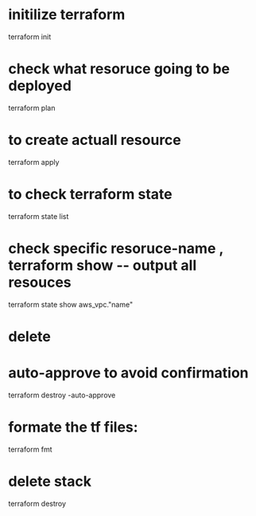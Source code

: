 # initilize terraform

terraform init

# check what resoruce going to be deployed

terraform plan

# to create actuall resource 

terraform apply

# to check terraform state

terraform state list

# check specific resoruce-name , terraform show -- output all resouces

terraform state show aws_vpc."name"


# delete
# auto-approve to avoid confirmation

terraform destroy -auto-approve  

# formate the tf files: 
terraform fmt

# delete stack
terraform destroy

